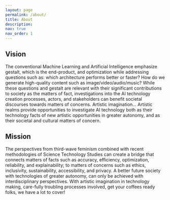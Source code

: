 ```yaml
---
layout: page
permalink: /about/
title: About
description: 
nav: true
nav_order: 1
---
```


## Vision

The conventional Machine Learning and Artificial Intelligence emphasize gestalt, which is the end-product, and optimization while addressing questions such as: which architecture performs better or faster? How do we generate high-quality content such as image/video/audio/music? While these questions and gestalt are relevant with their significant contributions to society as the matters of fact, investigations into the AI technology creation processes, actors, and stakeholders can benefit societal discourses towards matters of concerns. Artistic imagination… Artistic realms provide opportunities to investigate AI technology both as their technology facts of new artistic opportunities in greater autonomy, and as their societal and cultural matters of concern. 

## Mission

The perspectives from third-wave feminism combined with recent methodologies of Science Technology Studies can create a bridge that connects matters of facts such as accuracy, efficiency, optimization, reliability, and explainability; to matters of concerns such as ethics, inclusivity, sustainability, accessibility, and privacy. A better future society with technologies of greater autonomy, can only be achieved with interdisciplinary perspectives. With artistic imagination in technology making, care-fully troubling processes involved, get your coffees ready folks, we have a lot to cover!
